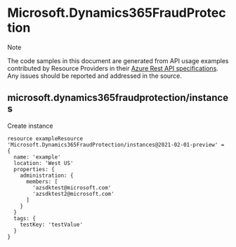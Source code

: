 # Microsoft.Dynamics365FraudProtection
  
> [!NOTE]
> The code samples in this document are generated from API usage examples contributed by Resource Providers in their [Azure Rest API specifications](https://github.com/Azure/azure-rest-api-specs). Any issues should be reported and addressed in the source.


## microsoft.dynamics365fraudprotection/instances

Create instance
```bicep
resource exampleResource 'Microsoft.Dynamics365FraudProtection/instances@2021-02-01-preview' = {
  name: 'example'
  location: 'West US'
  properties: {
    administration: {
      members: [
        'azsdktest@microsoft.com'
        'azsdktest2@microsoft.com'
      ]
    }
  }
  tags: {
    testKey: 'testValue'
  }
}
```
